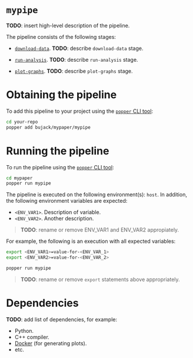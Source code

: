 # `mypipe`

<!--
NOTE TO AUTHORS: replace all the **TODO** marks with your own content.
-->

**TODO**: insert high-level description of the pipeline.

The pipeline consists of the following stages:

  * [`download-data`](./download-data.sh). **TODO**: describe `download-data` stage.

  * [`run-analysis`](./run-analysis.sh). **TODO**: describe `run-analysis` stage.

  * [`plot-graphs`](./plot-graphs.sh). **TODO**: describe `plot-graphs` stage.

# Obtaining the pipeline

To add this pipeline to your project using the
[`popper` CLI tool](https://github.com/systemslab/popper):

```bash
cd your-repo
popper add bujack/mypaper/mypipe
```

# Running the pipeline

To run the pipeline using the
[`popper` CLI tool](https://github.com/systemslab/popper):

```bash
cd mypaper
popper run mypipe
```

The pipeline is executed on the following environment(s): `host`. In addition,
the following environment variables are expected:

  * `<ENV_VAR1>`. Description of variable.
  * `<ENV_VAR2>`. Another description.

> **TODO**: rename or remove ENV_VAR1 and ENV_VAR2 appropiately.

For example, the following is an execution with all expected
variables:

```bash
export <ENV_VAR1>=value-for-<ENV_VAR_1>
export <ENV_VAR2>=value-for-<ENV_VAR_2>

popper run mypipe
```

> **TODO**: rename or remove `export` statements above appropriately.

# Dependencies

**TODO**: add list of dependencies, for example:

  * Python.
  * C++ compiler.
  * [Docker](https://docker.com) (for generating plots).
  * etc.
